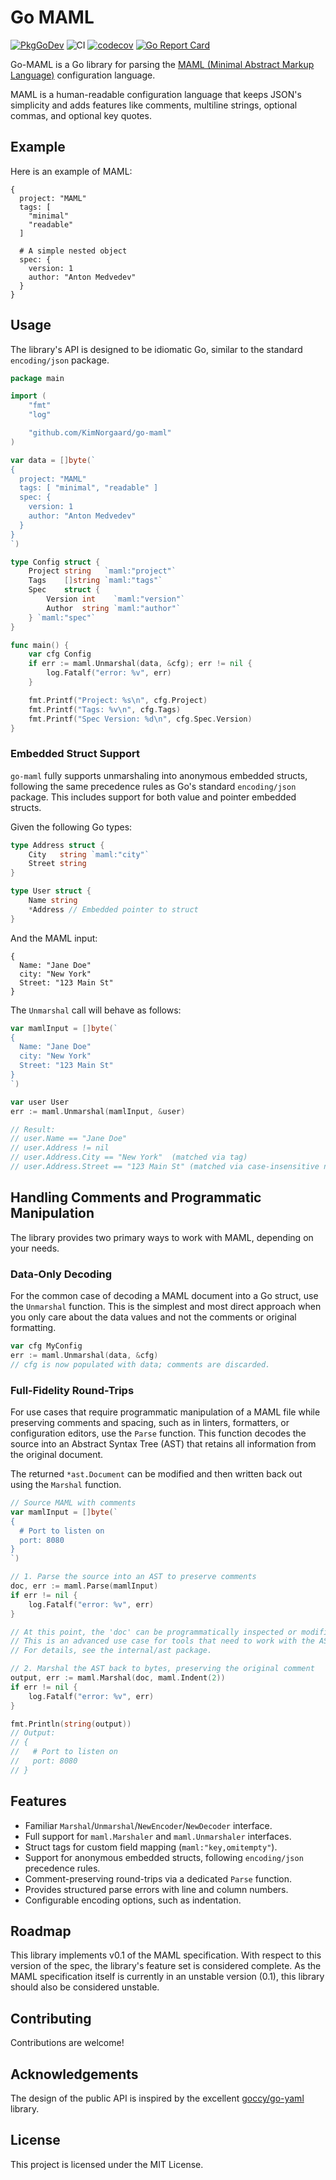 # Go MAML

[![PkgGoDev](https://pkg.go.dev/badge/github.com/KimNorgaard/go-maml)](https://pkg.go.dev/github.com/KimNorgaard/go-maml)
![CI](https://github.com/KimNorgaard/go-maml/workflows/CI/badge.svg)
[![codecov](https://codecov.io/gh/KimNorgaard/go-maml/branch/main/graph/badge.svg)](https://codecov.io/gh/KimNorgaard/go-maml)
[![Go Report Card](https://goreportcard.com/badge/github.com/KimNorgaard/go-maml)](https://goreportcard.com/report/github.com/KimNorgaard/go-maml)

Go-MAML is a Go library for parsing the [MAML (Minimal Abstract Markup
Language)](https://maml.dev) configuration language.

MAML is a human-readable configuration language that keeps JSON's simplicity and
adds features like comments, multiline strings, optional commas, and optional
key quotes.

## Example

Here is an example of MAML:

```maml
{
  project: "MAML"
  tags: [
    "minimal"
    "readable"
  ]

  # A simple nested object
  spec: {
    version: 1
    author: "Anton Medvedev"
  }
}
```

## Usage

The library's API is designed to be idiomatic Go, similar to the standard
`encoding/json` package.

```go
package main

import (
	"fmt"
	"log"

	"github.com/KimNorgaard/go-maml"
)

var data = []byte(`
{
  project: "MAML"
  tags: [ "minimal", "readable" ]
  spec: {
    version: 1
    author: "Anton Medvedev"
  }
}
`)

type Config struct {
	Project string   `maml:"project"`
	Tags    []string `maml:"tags"`
	Spec    struct {
		Version int    `maml:"version"`
		Author  string `maml:"author"`
	} `maml:"spec"`
}

func main() {
	var cfg Config
	if err := maml.Unmarshal(data, &cfg); err != nil {
		log.Fatalf("error: %v", err)
	}

	fmt.Printf("Project: %s\n", cfg.Project)
	fmt.Printf("Tags: %v\n", cfg.Tags)
	fmt.Printf("Spec Version: %d\n", cfg.Spec.Version)
}
```
### Embedded Struct Support

`go-maml` fully supports unmarshaling into anonymous embedded structs, following
the same precedence rules as Go's standard `encoding/json` package. This
includes support for both value and pointer embedded structs.

Given the following Go types:

```go
type Address struct {
    City   string `maml:"city"`
    Street string
}

type User struct {
    Name string
    *Address // Embedded pointer to struct
}
```

And the MAML input:

```maml
{
  Name: "Jane Doe"
  city: "New York"
  Street: "123 Main St"
}
```

The `Unmarshal` call will behave as follows:

```go
var mamlInput = []byte(`
{
  Name: "Jane Doe"
  city: "New York"
  Street: "123 Main St"
}
`)

var user User
err := maml.Unmarshal(mamlInput, &user)

// Result:
// user.Name == "Jane Doe"
// user.Address != nil
// user.Address.City == "New York"  (matched via tag)
// user.Address.Street == "123 Main St" (matched via case-insensitive name)
```

## Handling Comments and Programmatic Manipulation

The library provides two primary ways to work with MAML, depending on your
needs.

### Data-Only Decoding

For the common case of decoding a MAML document into a Go struct, use the
`Unmarshal` function. This is the simplest and most direct approach when you
only care about the data values and not the comments or original formatting.

```go
var cfg MyConfig
err := maml.Unmarshal(data, &cfg)
// cfg is now populated with data; comments are discarded.
```

### Full-Fidelity Round-Trips

For use cases that require programmatic manipulation of a MAML file while
preserving comments and spacing, such as in linters, formatters, or
configuration editors, use the `Parse` function. This function decodes the
source into an Abstract Syntax Tree (AST) that retains all information from the
original document.

The returned `*ast.Document` can be modified and then written back out using the
`Marshal` function.

```go
// Source MAML with comments
var mamlInput = []byte(`
{
  # Port to listen on
  port: 8080
}
`)

// 1. Parse the source into an AST to preserve comments
doc, err := maml.Parse(mamlInput)
if err != nil {
	log.Fatalf("error: %v", err)
}

// At this point, the 'doc' can be programmatically inspected or modified.
// This is an advanced use case for tools that need to work with the AST.
// For details, see the internal/ast package.

// 2. Marshal the AST back to bytes, preserving the original comment
output, err := maml.Marshal(doc, maml.Indent(2))
if err != nil {
	log.Fatalf("error: %v", err)
}

fmt.Println(string(output))
// Output:
// {
//   # Port to listen on
//   port: 8080
// }
```

## Features

*   Familiar `Marshal`/`Unmarshal`/`NewEncoder`/`NewDecoder` interface.
*   Full support for `maml.Marshaler` and `maml.Unmarshaler` interfaces.
*   Struct tags for custom field mapping (`maml:"key,omitempty"`).
*   Support for anonymous embedded structs, following `encoding/json` precedence rules.
*   Comment-preserving round-trips via a dedicated `Parse` function.
*   Provides structured parse errors with line and column numbers.
*   Configurable encoding options, such as indentation.

## Roadmap

This library implements v0.1 of the MAML specification. With respect to this
version of the spec, the library's feature set is considered complete. As the
MAML specification itself is currently in an unstable version (0.1), this
library should also be considered unstable.

## Contributing

Contributions are welcome!

## Acknowledgements

The design of the public API is inspired by the excellent
[goccy/go-yaml](https://github.com/goccy/go-yaml) library.

## License

This project is licensed under the MIT License.

